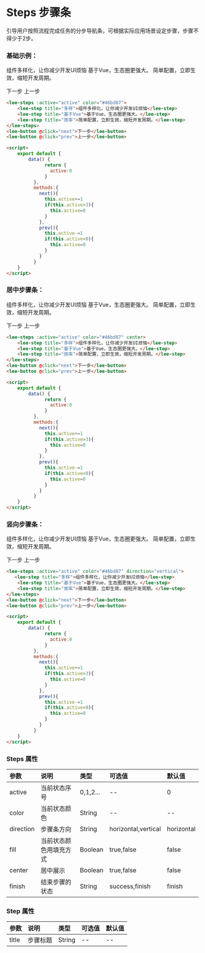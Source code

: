 # Steps 步骤条 <Badge text="news" type="error"/>
引导用户按照流程完成任务的分步导航条，可根据实际应用场景设定步骤，步骤不得少于2步。
### 基础示例：

<div class="leeblock">
    <div class="leesource">
          <lee-steps :active="active1" color="#46bd87">
              <lee-step title="多样">组件多样化，让你减少开发UI烦恼</lee-step>
              <lee-step title="基于Vue">基于Vue，生态圈更强大。</lee-step>
              <lee-step title="效率">简单配置，立即生效，缩短开发周期。</lee-step>
          </lee-steps>
          <div style="margin-top: 15px">
              <lee-button @click="next1">下一步</lee-button>
              <lee-button @click="prev1">上一步</lee-button>
          </div>
    </div>
<lee-code>
    
```html
<lee-steps :active="active" color="#46bd87">
    <lee-step title="多样">组件多样化，让你减少开发UI烦恼</lee-step>
    <lee-step title="基于Vue">基于Vue，生态圈更强大。</lee-step>
    <lee-step title="效率">简单配置，立即生效，缩短开发周期。</lee-step>
</lee-steps>
<lee-button @click="next">下一步</lee-button>
<lee-button @click="prev">上一步</lee-button>
```
```html
<script>
    export default {
        data() {
              return {
                active:0
              }
          },
          methods:{
            next(){
              this.active+=1
              if(this.active>3){
                this.active=0
              }
            },
            prev(){
              this.active-=1
              if(this.active<0){
                this.active=0
              }
            }
          }
    }
</script>
```
</lee-code>
</div>

### 居中步骤条：

<div class="leeblock">
    <div class="leesource">
          <lee-steps :active="active3" color="#46bd87" center fill  finish="success">
              <lee-step title="多样">组件多样化，让你减少开发UI烦恼</lee-step>
              <lee-step title="基于Vue">基于Vue，生态圈更强大。</lee-step>
              <lee-step title="效率">简单配置，立即生效，缩短开发周期。</lee-step>
          </lee-steps>
          <div style="margin-top: 15px">
              <lee-button @click="next3">下一步</lee-button>
              <lee-button @click="prev3">上一步</lee-button>
          </div>
    </div>
<lee-code>
    
```html
<lee-steps :active="active" color="#46bd87" center>
    <lee-step title="多样">组件多样化，让你减少开发UI烦恼</lee-step>
    <lee-step title="基于Vue">基于Vue，生态圈更强大。</lee-step>
    <lee-step title="效率">简单配置，立即生效，缩短开发周期。</lee-step>
</lee-steps>
<lee-button @click="next">下一步</lee-button>
<lee-button @click="prev">上一步</lee-button>
```
```html
<script>
    export default {
        data() {
              return {
                active:0
              }
          },
          methods:{
            next(){
              this.active+=1
              if(this.active>3){
                this.active=0
              }
            },
            prev(){
              this.active-=1
              if(this.active<0){
                this.active=0
              }
            }
          }
    }
</script>
```
</lee-code>
</div>

### 竖向步骤条：

<div class="leeblock">
    <div class="leesource">
          <lee-steps :active="active2" color="#46bd87" direction="vertical">
              <lee-step title="多样">组件多样化，让你减少开发UI烦恼</lee-step>
              <lee-step title="基于Vue">基于Vue，生态圈更强大。</lee-step>
              <lee-step title="效率">简单配置，立即生效，缩短开发周期。</lee-step>
          </lee-steps>
          <div style="margin-top: 15px">
              <lee-button @click="next2">下一步</lee-button>
              <lee-button @click="prev2">上一步</lee-button>
          </div>
    </div>
<lee-code>
    
```html
<lee-steps :active="active" color="#46bd87" direction="vertical">
   <lee-step title="多样">组件多样化，让你减少开发UI烦恼</lee-step>
    <lee-step title="基于Vue">基于Vue，生态圈更强大。</lee-step>
    <lee-step title="效率">简单配置，立即生效，缩短开发周期。</lee-step>
</lee-steps>
<lee-button @click="next">下一步</lee-button>
<lee-button @click="prev">上一步</lee-button>
```
```html
<script>
    export default {
        data() {
              return {
                active:0
              }
          },
          methods:{
            next(){
              this.active+=1
              if(this.active>3){
                this.active=0
              }
            },
            prev(){
              this.active-=1
              if(this.active<0){
                this.active=0
              }
            }
          }
    }
</script>
```
</lee-code>
</div>

### Steps 属性

参数|说明|类型|可选值|默认值
:------|:------|:------|:------|:------
active|当前状态序号|0,1,2...|--|0
color|当前状态颜色|String|--|--
direction|步骤条方向|String|horizontal,vertical|horizontal
fill|当前状态颜色用填充方式|Boolean|true,false|false
center|居中展示|Boolean|true,false|false
finish|结束步骤的状态|String|success,finish|finish
### Step 属性

参数|说明|类型|可选值|默认值
:------|:------|:------|:------|:------
title|步骤标题|String|--|--
<script>
    export default {
        data() {
              return {
                active1:0,
                active2:0,
                active3:0,
              }
          },
          methods:{
            next1(){
              this.active1+=1
              if(this.active1>3){
                this.active1=0
              }
            },
            prev1(){
              this.active1-=1
              if(this.active1<0){
                this.active1=0
              }
            },
            next2(){
              this.active2+=1
              if(this.active2>3){
                this.active2=0
              }
            },
            prev2(){
              this.active2-=1
              if(this.active2<0){
                this.active2=0
              }
            },
            next3(){
              this.active3+=1
              if(this.active3>3){
                this.active3=0
              }
            },
            prev3(){
              this.active3-=1
              if(this.active3<0){
                this.active3=0
              }
            }
          }
    }
</script>
<style scoped>

</style>